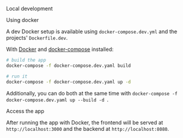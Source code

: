 Local development

Using docker

A dev Docker setup is available using `docker-compose.dev.yml` and the projects' `Dockerfile.dev`.

With [Docker](https://docs.docker.com/get-docker/) and [docker-compose](https://docs.docker.com/compose/install/) installed:

```bash
# build the app
docker-compose -f docker-compose.dev.yaml build

# run it
docker-compose -f docker-compose.dev.yaml up -d
```

Additionally, you can do both at the same time with `docker-compose -f docker-compose.dev.yaml up --build -d `.

Access the app

After running the app with Docker, the frontend will be served at `http://localhost:3000` and the backend at `http://localhost:8080`.
